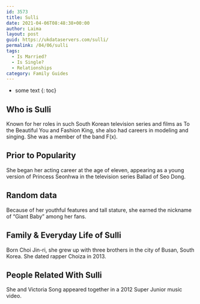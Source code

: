 ```yaml
---
id: 3573
title: Sulli
date: 2021-04-06T08:48:38+00:00
author: Laima
layout: post
guid: https://ukdataservers.com/sulli/
permalink: /04/06/sulli
tags:
  - Is Married?
  - Is Single?
  - Relationships
category: Family Guides
---
```


* some text
{: toc}


## Who is Sulli
                  
                  
                  
Known for her roles in such South Korean television series and films as To the Beautiful You and Fashion King, she also had careers in modeling and singing. She was a member of the band F(x).
                  
              
            
              
            
                
                
                
## Prior to Popularity
                  
                  
                  
She began her acting career at the age of eleven, appearing as a young version of Princess Seonhwa in the television series Ballad of Seo Dong.
                  
              
            
              
            
                
                
                
## Random data
                  
                  
                  
Because of her youthful features and tall stature, she earned the nickname of &#8220;Giant Baby&#8221; among her fans.
                  
              
            
              
            
                
                
                
## Family & Everyday Life of Sulli
                  
                  
                  
Born Choi Jin-ri, she grew up with three brothers in the city of Busan, South Korea. She dated rapper Choiza in 2013. 
                  
              
            
              
            
                
                
                
## People Related With Sulli
                  
                  
                  
She and Victoria Song appeared together in a 2012 Super Junior music video.
                  
              
            
              
            
                
              
            
              
              
            
            
              
            
          
          
          